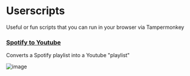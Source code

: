 # Userscripts
Useful or fun scripts that you can run in your browser via Tampermonkey


### [Spotify to Youtube](https://github.com/Osiris-Team/Userscripts/blob/main/src/spotify_to_youtube.js)
Converts a Spotify playlist into a Youtube "playlist"

![image](https://github.com/user-attachments/assets/d5e8483f-1076-4303-a189-00738fd7830e)

